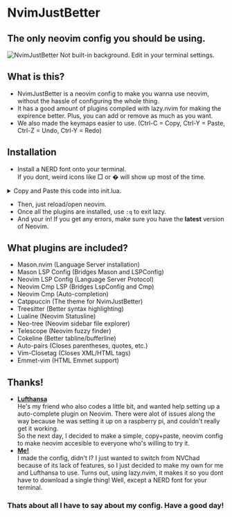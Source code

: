 # NvimJustBetter

## The only neovim config you should be using.

![NvimJustBetter](https://cdn.discordapp.com/attachments/1052738340887212092/1090064909070504026/image.png)
Not built-in background. Edit in your terminal settings.

## What is this?
* NvimJustBetter is a neovim config to make you wanna use neovim, without the hassle of configuring the whole thing.
* It has a good amount of plugins compiled with lazy.nvim for making the expirence better. Plus, you can add or remove as much as you want.
* We also made the keymaps easier to use. (Ctrl-C = Copy, Ctrl-Y = Paste, Ctrl-Z = Undo, Ctrl-Y = Redo)

## Installation
* Install a NERD font onto your terminal.<br>If you dont, weird icons like □ or � will show up most of the time.
<details>
<summary>Copy and Paste this code into init.lua.</summary>

```lua
---         NvimJustBetter           ---
---      THE best neovim config      ---
---   No downloads, just copy+paste  ---
---                                  ---
---         Made by MJ 2.0           ---
---    about.hughwillson.repl.co     ---


-- Boot Lazy.nvim --
local lazypath = vim.fn.stdpath("data") .. "/lazy/lazy.nvim"
if not vim.loop.fs_stat(lazypath) then
vim.fn.system({
	"git",
	"clone",
	"--filter=blob:none",
	"https://github.com/folke/lazy.nvim.git",
	"--branch=stable", -- latest stable release
	lazypath,
})
end
vim.opt.rtp:prepend(lazypath)

-- Good Mappings --
vim.g.mapleader = " "
vim.cmd([[
	inoremap <C-Z> <C-O>u
	inoremap <C-Y> <C-O><C-R>
	vmap <C-c> "+yi
	vmap <C-x> "+c
	vmap <C-v> c<ESC>"+p
	imap <C-v> <C-r><C-o>+
]])

-- Install Plugins --
require("lazy").setup({

	{ "williamboman/mason.nvim", build = ":MasonUpdate" }, -- Language server installation

	'williamboman/mason-lspconfig.nvim', -- Bridges Mason and LspConfig
 
	'neovim/nvim-lspconfig', -- Language Server Protocol
	
	'hrsh7th/cmp-nvim-lsp' -- Bridges LspConfig and Cmp

	'hrsh7th/nvim-cmp' -- Auto-completion
 
	{ "catppuccin/nvim", name = "catppuccin" }, -- Neovim Theme

	{ 'nvim-treesitter/nvim-treesitter', build = ":TSUpdate"}, -- Better syntax highlighting
 
	{ "nvim-lualine/lualine.nvim", -- Neovim Statusline
    		dependencies = {
        		"nvim-tree/nvim-web-devicons",
    		},
	},
 
	{ "nvim-neo-tree/neo-tree.nvim", -- Neovim sidebar file explorer
		branch = "v2.x",
		dependencies = { 
			"MunifTanjim/nui.nvim", 
			"nvim-lua/plenary.nvim", 
			"nvim-tree/nvim-web-devicons",
		},
	},

	{ 'nvim-telescope/telescope.nvim', -- Neovim fuzzy finder
		branch = '0.1.1',
			dependencies = {
				'nvim-lua/plenary.nvim',
			},
		},

	'willothy/nvim-cokeline', -- Neovim Tabline
	
	'chun-yang/auto-pairs', -- Closes parentheses, quotes, etc.

	"alvan/vim-closetag", -- Closes XML tags

	'mattn/emmet-vim', -- Emmet for HTML files


	--             Add your own plugins!              --
	--   Use provided lazy.nvim install from github   --
	--  Or just go below and put 'author/repository', --
 
})


-- Setup and Configure Plugins --

-- mason.nvim (LSP Installations)
require("mason").setup()
require("mason-lspconfig").setup()

-- nvim-cmp (Autocomplete)
local cmp = require("cmp")
cmp.setup({
	mapping = cmp.mapping.preset.insert({
		['<C-b>'] = cmp.mapping.scroll_docs(-4),
		['<C-f>'] = cmp.mapping.scroll_docs(4),
		['<C-o>'] = cmp.mapping.complete(),
		['<C-e>'] = cmp.mapping.abort(),
		['<CR>'] = cmp.mapping.confirm({ select=true }),
	}),
	sources = cmp.config.sources({
		{ name = 'nvim_lsp' },
	}, {
		{ name = 'buffer' }
	}),
})

-- catppuccin (Theme)
require("catppuccin").setup({
	flavour = "macchiato",
	transparent_background = true,
	coc_nvim = true,
})

-- lualine (Statusline)
require('lualine').setup({
	theme = "catppuccin"
})

-- neo-tree (File Explorer)
vim.cmd([[ let g:neo_tree_remove_legacy_commands = 1 ]])

-- cokeline (Tabline)
require('cokeline').setup()

-- Set Colorscheme --
vim.cmd.colorscheme "catppuccin"
vim.cmd([[ set number ]]) -- Numbered Lines


--         SETUP LSP SERVERS HERE         --
--    Include Cmp Capabilities in setup   --

local capabilities = require('cmp_nvim_lsp').default_capabilities()
```
</details>

* Then, just reload/open neovim.
* Once all the plugins are installed, use `:q` to exit lazy.
* And your in! If you get any errors, make sure you have the **latest** version of Neovim.

## What plugins are included?

* Mason.nvim (Language Server installation)
* Mason LSP Config (Bridges Mason and LSPConfig)
* Neovim LSP Config (Language Server Protocol)
* Neovim Cmp LSP (Bridges LspConfig and Cmp)
* Neovim Cmp (Auto-completion)
* Catppuccin (The theme for NvimJustBetter)
* Treesitter (Better syntax highlighting)
* Lualine (Neovim Statusline)
* Neo-tree (Neovim sidebar file explorer)
* Telescope (Neovim fuzzy finder)
* Cokeline (Better tabline/bufferline)
* Auto-pairs (Closes parentheses, quotes, etc.)
* Vim-Closetag (Closes XML/HTML tags)
* Emmet-vim (HTML Emmet support)

## Thanks!
* [**Lufthansa**](https://about.jaybeegay.repl.co)<br>He's my friend who also codes a little bit, and wanted help setting up a auto-complete plugin on Neovim. There were alot of issues along the way because he was setting it up on a raspberry pi, and couldn't really get it working.<br>So the next day, I decided to make a simple, copy+paste, neovim config to make neovim accesible to everyone who's willing to try it.
* [**Me!**](https://about.hughwillson.repl.co)<br>I made the config, didn't I? I just wanted to switch from NVChad because of its lack of features, so I just decided to make my own for me and Lufthansa to use. Turns out, using lazy.nvim, it makes it so you dont have to download a single thing! Well, except a NERD font for your terminal.

### Thats about all I have to say about my config. Have a good day!
